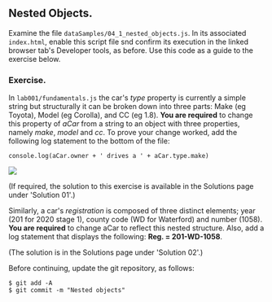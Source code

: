 ## Nested Objects.

Examine the file `dataSamples/04_1_nested_objects.js`. In its associated `index.html`, enable this script file snd confirm its execution in the linked browser tab's Developer tools, as before. Use this code as a guide to the exercise below.

### Exercise.

In `lab001/fundamentals.js` the car's *type* property is currently a simple string but structurally it can be broken down into three parts: Make (eg Toyota), Model (eg Corolla), and CC (eg 1.8). __You are required__ to change this property of *aCar* from a string to an object with three properties, namely *make*, *model* and *cc*. To prove your change worked, add the following log statement to the bottom of the file:
~~~
console.log(aCar.owner + ' drives a ' + aCar.type.make)
~~~

![][nested]

(If required, the solution to this exercise is available in the Solutions page under 'Solution 01'.)

Similarly, a car's *registration* is composed of three distinct elements; year (201 for 2020 stage 1), county code (WD for Waterford) and number (1058). __You are required__ to  change aCar to reflect this nested structure. Also, add a log statement that displays the following: __Reg. = 201-WD-1058__.

(The solution is in the Solutions page under 'Solution 02'.)

Before continuing, update the git repository, as follows:
~~~
$ git add -A
$ git commit -m "Nested objects"
~~~

[nested]: ./img/nested.png
